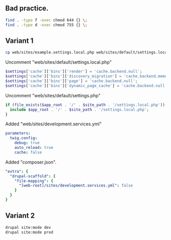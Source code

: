 ## Bad practice.

``` sh
find . -type f -exec chmod 644 {} \;
find . -type d -exec chmod 755 {} \;
```

## Variant 1

``` sh
cp web/sites/example.settings.local.php web/sites/default/settings.local.php
```

Uncomment "web/sites/default/settings.local.php"
``` php
$settings['cache']['bins']['render'] = 'cache.backend.null';
$settings['cache']['bins']['discovery_migration'] = 'cache.backend.memory';
$settings['cache']['bins']['page'] = 'cache.backend.null';
$settings['cache']['bins']['dynamic_page_cache'] = 'cache.backend.null';
```

Uncomment "web/sites/default/settings.php"
``` php
if (file_exists($app_root . '/' . $site_path . '/settings.local.php')) {
  include $app_root . '/' . $site_path . '/settings.local.php';
}
```

Added "web/sites/development.services.yml"
``` yaml
parameters:
  twig.config:
    debug: true
    auto_reload: true
    cache: false
```

Added "composer.json".
``` yaml
"extra": {
  "drupal-scaffold": {
    "file-mapping": {
      "[web-root]/sites/development.services.yml": false
    }
  }
}
```

## Variant 2

``` sh
drupal site:mode dev
drupal site:mode prod
```
